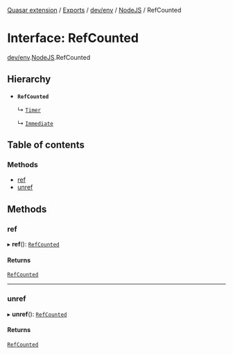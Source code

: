 [Quasar extension](../index.md) / [Exports](../modules.md) / [dev/env](../modules/dev_env.md) / [NodeJS](../modules/dev_env.NodeJS.md) / RefCounted

# Interface: RefCounted

[dev/env](../modules/dev_env.md).[NodeJS](../modules/dev_env.NodeJS.md).RefCounted

## Hierarchy

- **`RefCounted`**

  ↳ [`Timer`](dev_env.NodeJS.Timer.md)

  ↳ [`Immediate`](dev_env.NodeJS.Immediate.md)

## Table of contents

### Methods

- [ref](dev_env.NodeJS.RefCounted.md#ref)
- [unref](dev_env.NodeJS.RefCounted.md#unref)

## Methods

### ref

▸ **ref**(): [`RefCounted`](dev_env.NodeJS.RefCounted.md)

#### Returns

[`RefCounted`](dev_env.NodeJS.RefCounted.md)

___

### unref

▸ **unref**(): [`RefCounted`](dev_env.NodeJS.RefCounted.md)

#### Returns

[`RefCounted`](dev_env.NodeJS.RefCounted.md)

